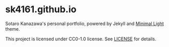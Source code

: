 # sk4161.github.io

Sotaro Kanazawa's personal portfolio, powered by Jekyll and [Minimal Light](https://github.com/yaoyao-liu/minimal-light) theme.

This project is licensed under CC0-1.0 license.
See [LICENSE](https://github.com/sk4161/sk4161.github.io/blob/main/LICENSE) for details.
